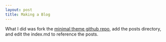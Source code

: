 ```yaml
---
layout: post
title: Making a Blog
---
```


What I did was fork the [minimal theme github repo](https://github.com/pages-themes/minimal), add the posts directory, and edit the index.md to reference the posts.
